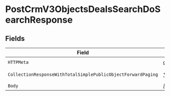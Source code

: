 # PostCrmV3ObjectsDealsSearchDoSearchResponse


## Fields

| Field                                                                                                                                                           | Type                                                                                                                                                            | Required                                                                                                                                                        | Description                                                                                                                                                     |
| --------------------------------------------------------------------------------------------------------------------------------------------------------------- | --------------------------------------------------------------------------------------------------------------------------------------------------------------- | --------------------------------------------------------------------------------------------------------------------------------------------------------------- | --------------------------------------------------------------------------------------------------------------------------------------------------------------- |
| `HTTPMeta`                                                                                                                                                      | [components.HTTPMetadata](../../models/components/httpmetadata.md)                                                                                              | :heavy_check_mark:                                                                                                                                              | N/A                                                                                                                                                             |
| `CollectionResponseWithTotalSimplePublicObjectForwardPaging`                                                                                                    | [*components.CollectionResponseWithTotalSimplePublicObjectForwardPaging](../../models/components/collectionresponsewithtotalsimplepublicobjectforwardpaging.md) | :heavy_minus_sign:                                                                                                                                              | successful operation                                                                                                                                            |
| `Body`                                                                                                                                                          | *[]byte*                                                                                                                                                        | :heavy_minus_sign:                                                                                                                                              | N/A                                                                                                                                                             |
